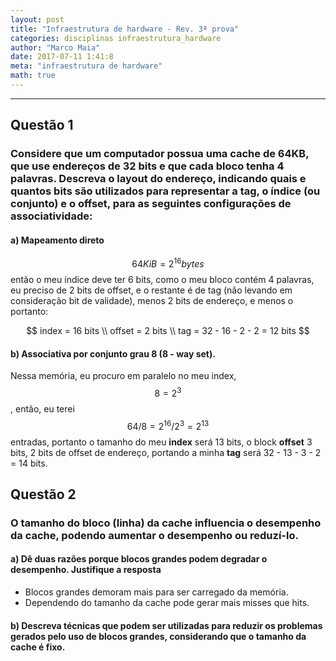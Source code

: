```yaml
---
layout: post
title: "Infraestrutura de hardware - Rev. 3ª prova"
categories: disciplinas infraestrutura_hardware
author: "Marco Maia"
date: 2017-07-11 1:41:8
meta: "infraestrutura de hardware"
math: true
---
```


---
## Questão 1
### Considere que um computador possua uma cache de 64KB, que use endereços de 32 bits e que cada bloco tenha 4 palavras. Descreva o layout do endereço, indicando quais e **quantos bits** são utilizados para representar a **tag**, o **índice** (ou conjunto) e o **offset**, para as seguintes configurações de associatividade:

#### a) Mapeamento direto 

$$ 64KiB = 2^{16} bytes $$ então o meu índice deve ter 6 bits, como o meu bloco contém 4 palavras, eu preciso de 2 bits de offset, e o restante é de tag (não levando em consideração bit de validade), menos 2 bits de endereço, e menos o portanto:

$$ index = 16 bits \\
offset = 2 bits \\
tag = 32 - 16 - 2 - 2 = 12 bits $$


#### b) Associativa por conjunto grau 8 (8 - way set).

Nessa memória, eu procuro em paralelo no meu index, $$ 8 = 2^3 $$, então, eu terei $$64/8 = 2^{16}/2^3 = 2^{13}$$ entradas, portanto o tamanho do meu **index** será 13 bits, o block **offset** 3 bits, 2 bits de offset de endereço, portando a minha **tag** será 32 - 13 - 3 - 2 = 14 bits.

## Questão 2
### O tamanho do bloco (linha) da cache influencia o desempenho da cache, podendo aumentar o desempenho ou reduzí-lo.

#### a) Dê duas razões porque blocos grandes podem degradar o desempenho. Justifique a resposta

- Blocos grandes demoram mais para ser carregado da memória.
- Dependendo do tamanho da cache pode gerar mais misses que hits.

#### b) Descreva técnicas que podem ser utilizadas para reduzir os problemas gerados pelo uso de blocos grandes, considerando que o tamanho da cache é fixo.



























